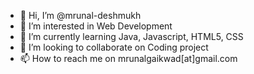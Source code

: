 - 👋 Hi, I’m @mrunal-deshmukh
- 👀 I’m interested in Web Development
- 🌱 I’m currently learning Java, Javascript, HTML5, CSS
- 💞️ I’m looking to collaborate on Coding project
- 📫 How to reach me on mrunalgaikwad[at]gmail.com

<!---
mrunal-deshmukh/mrunal-deshmukh is a ✨ special ✨ repository because its `README.md` (this file) appears on your GitHub profile.
You can click the Preview link to take a look at your changes.
--->
